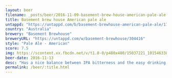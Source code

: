 ```yaml
---
layout: beer
filename: _posts/beer/2016-11-09-basement-brew-house-american-pale-ale.md
title: Basement brew house American pale ale
untappd: "https://untappd.com/b/basement-brewhouse-american-pale-ale/1793097"
country: "Australia"
brewery: "Basement Brewhouse"
breweryURL: "https://untappd.com/w/basement-brewhouse/304416"
style: "Pale Ale - American"
score: 7.5
img: https://scontent.xx.fbcdn.net/v/t1.0-0/p480x480/15037221_10154633843548745_8836639246743876067_n.jpg?oh=bafe72ca1d8b49a069d68aa215c80343&oe=590C2668
beer-date: 2016-11-13
desc: "Has a nice balance between IPA bitterness and the easy drinking of a pale. It's not special but it's a crowd pleaser"
permalink: /beer/:title.html
---
```

